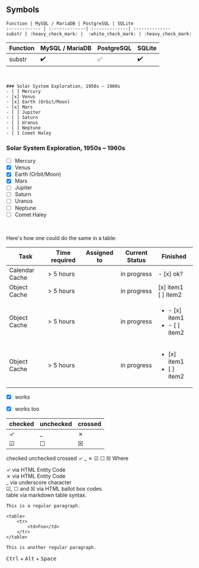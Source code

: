 ## Symbols

    Function | MySQL / MariaDB | PostgreSQL | SQLite
    :------------ | :-------------| :-------------| :-------------
    substr | :heavy_check_mark: |  :white_check_mark: | :heavy_check_mark:

Function | MySQL / MariaDB | PostgreSQL | SQLite
:------------ | :-------------| :-------------| :-------------
substr | :heavy_check_mark: |  :white_check_mark: | :heavy_check_mark:

<br/>

    ### Solar System Exploration, 1950s – 1960s
    - [ ] Mercury
    - [x] Venus
    - [x] Earth (Orbit/Moon)
    - [x] Mars
    - [ ] Jupiter
    - [ ] Saturn
    - [ ] Uranus
    - [ ] Neptune
    - [ ] Comet Haley


### Solar System Exploration, 1950s – 1960s

- [ ] Mercury
- [x] Venus
- [x] Earth (Orbit/Moon)
- [x] Mars
- [ ] Jupiter
- [ ] Saturn
- [ ] Uranus
- [ ] Neptune
- [ ] Comet Haley

<br/>

Here's how one could do the same in a table:

| Task           | Time required | Assigned to   | Current Status | Finished | 
|----------------|---------------|---------------|----------------|-----------|
| Calendar Cache | > 5 hours  |  | in progress | - [x] ok?
| Object Cache   | > 5 hours  |  | in progress | [x] item1<br/>[ ] item2
| Object Cache   | > 5 hours  |  | in progress | <ul><li>- [x] item1</li><li>- [ ] item2</li></ul>
| Object Cache   | > 5 hours  |  | in progress | <ul><li>[x] item1</li><li>[ ] item2</li></ul>


- [x] works
- [x] works too




|checked|unchecked|crossed|
|---|---|---|
|&check;|_|&cross;|
|&#x2611;|&#x2610;|&#x2612;|
checked	unchecked	crossed
✓	_	✗
☑	☐	☒
Where  

✓ via HTML Entity Code <br/>
✗ via HTML Entity Code  <br/>
_ via underscore character  <br/>
☑, ☐ and ☒ via HTML ballot box codes  <br/>
table via markdown table syntax.  <br/>


    This is a regular paragraph.

    <table>
        <tr>
            <td>Foo</td>
        </tr>
    </table>

    This is another regular paragraph.


<kbd>Ctrl</kbd> + <kbd>Alt</kbd> + <kbd>Space</kbd>











